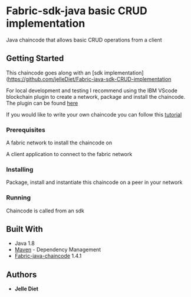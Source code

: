# Fabric-sdk-java basic CRUD implementation

Java chaincode that allows basic CRUD operations from a client

## Getting Started

This chaincode goes along with an [sdk implementation](https://github.com/jelleDiet/Fabric-java-sdk-CRUD-implementation

For local development and testing I recommend using the IBM VScode blockchain plugin to create a network, package and install the chaincode. The plugin can be found [here](https://marketplace.visualstudio.com/items?itemName=IBMBlockchain.ibm-blockchain-platform)

If you would like to write your own chaincode you can follow this [tutorial](https://developer.ibm.com/tutorials/ibm-blockchain-platform-vscode-smart-contract/)

### Prerequisites

A fabric network to install the chaincode on

A client application to connect to the fabric network

### Installing

Package, install and instantiate this chaincode on a peer in your network

### Running

Chaincode is called from an sdk 

## Built With

* Java 1.8
* [Maven](https://maven.apache.org/) - Dependency Management
* [Fabric-java-chaincode](https://github.com/hyperledger/fabric-chaincode-java) 1.4.1

## Authors

* **Jelle Diet** 



